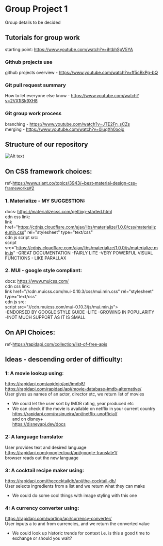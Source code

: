 # Group Project 1
Group details to be decided

## Tutorials for group work
starting point: https://www.youtube.com/watch?v=jhtbhSpV5YA 
### Github projects use
github projects overview - https://www.youtube.com/watch?v=ff5cBkPg-bQ

### Git pull request summary
How to let everyone else know - https://www.youtube.com/watch?v=2VX1ISk9XH8

### Git group work process 
branching - https://www.youtube.com/watch?v=JTE2Fn_sCZs  
merging - https://www.youtube.com/watch?v=0iuqXh0oojo  
## Structure of our repository
![Alt text](https://zepel.io/blog/content/images/2020/05/feature-branch-with-develop-git-workflow-2.png)


## On CSS framework choices: 
ref-https://www.slant.co/topics/3943/~best-material-design-css-frameworks#2  

### 1. Materialize - MY SUGGESTION:
docs: https://materializecss.com/getting-started.html  
cdn css link:  
    link href="https://cdnjs.cloudflare.com/ajax/libs/materialize/1.0.0/css/materialize.min.css" rel="stylesheet" type="text/css"  
cdn js script src:  
    script src="https://cdnjs.cloudflare.com/ajax/libs/materialize/1.0.0/js/materialize.min.js" 
-GREAT DOCUMENTATION
-FAIRLY LITE
-VERY POWERFUL VISUAL FUNCTIONS - LIKE PARALLAX



### 2. MUI - google style compliant:  
docs: https://www.muicss.com/  
cdn css link:  
    link href="//cdn.muicss.com/mui-0.10.3/css/mui.min.css" rel="stylesheet" type="text/css"  
cdn js src:  
    script src="//cdn.muicss.com/mui-0.10.3/js/mui.min.js">    
-ENDORSED BY GOOGLE STYLE GUIDE
-LITE
-GROWING IN POPULARITY
-!NOT MUCH SUPPORT AS IT IS SMALL


## On API Choices: 
ref-https://rapidapi.com/collection/list-of-free-apis  



## Ideas - descending order of difficulty:  
### 1: A movie lookup using:
https://rapidapi.com/apidojo/api/imdb8/  
https://rapidapi.com/rapidapi/api/movie-database-imdb-alternative/  
User gives us names of an actor, director etc, we return list of movies  
+ We could let the user sort by IMDB rating, year produced etc  
+ We can check if the movie is available on netflix in your current country  
https://rapidapi.com/rasiqueira/api/netflix-unofficial/  
and on disney+  
https://disneyapi.dev/docs  

### 2: A language translator  
User provides text and desired language  
https://rapidapi.com/googlecloud/api/google-translate1/  
browser reads out the new language  

### 3: A cocktail recipe maker using:  
https://rapidapi.com/thecocktaildb/api/the-cocktail-db/  
User selects ingredients from a list and we return what they can make  
+ We could do some cool things with image styling with this one  

### 4: A currency converter using:  
https://rapidapi.com/warting/api/currency-converter/  
User inputs a to and from currencies, and we return the converted value  
+ We could look up historic trends for context i.e. is this a good time to exchange or should you wait?  


